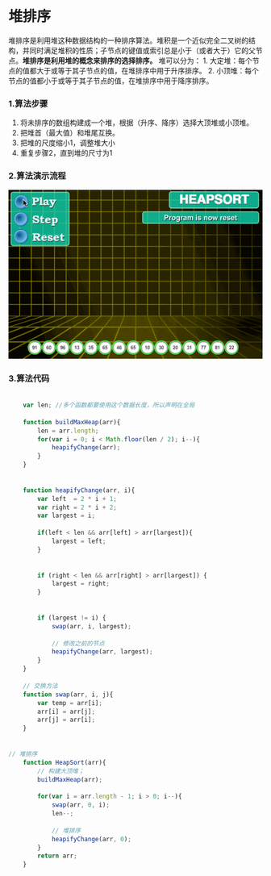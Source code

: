 # 堆排序
堆排序是利用堆这种数据结构的一种排序算法。堆积是一个近似完全二叉树的结构，并同时满足堆积的性质；子节点的键值或索引总是小于（或者大于）它的父节点。**堆排序是利用堆的概念来排序的选择排序。**
堆可以分为：
	1. 大定堆：每个节点的值都大于或等于其子节点的值，在堆排序中用于升序排序。
	2. 小顶堆：每个节点的值都小于或等于其子节点的值，在堆排序中用于降序排序。


### 1.算法步骤

1. 将未排序的数组构建成一个堆，根据（升序、降序）选择大顶堆或小顶堆。
2. 把堆首（最大值）和堆尾互换。
3. 把堆的尺度缩小1，调整堆大小
4. 重复步骤2，直到堆的尺寸为1


### 2.算法演示流程
![Bubbling Sort](https://raw.githubusercontent.com/FlameDream/Learn_Algorithm/main/resource/heapSort_img.gif)

### 3.算法代码
```javascript

	var len; //多个函数都要使用这个数据长度，所以声明在全局

	function buildMaxHeap(arr){
		len = arr.length;
		for(var i = 0; i < Math.floor(len / 2); i--){
			heapifyChange(arr);
		}
	}


	function heapifyChange(arr, i){ 
		var left  = 2 * i + 1;
		var right = 2 * i + 2;
		var largest = i;

		if(left < len && arr[left] > arr[largest]){
			largest = left;
		}


		if (right < len && arr[right] > arr[largest]) {
			largest = right;
		}


		if (largest != i) {
			swap(arr, i, largest);

			// 修改之前的节点
			heapifyChange(arr, largest);
		}
	}

	// 交换方法
	function swap(arr, i, j){
		var temp = arr[i];
		arr[i] = arr[j];
		arr[j] = arr[i];
	}
	

// 堆排序
	function HeapSort(arr){
		// 构建大顶堆；
		buildMaxHeap(arr);

		for(var i = arr.length - 1; i > 0; i--){
			swap(arr, 0, i);
			len--;

			// 堆排序
			heapifyChange(arr, 0);
		}
		return arr;
	}


```
